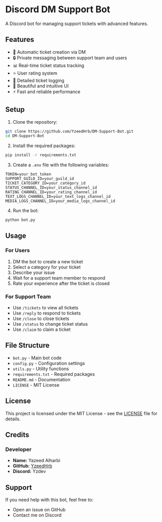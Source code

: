 # Discord DM Support Bot

A Discord bot for managing support tickets with advanced features.

## Features

- 🎫 Automatic ticket creation via DM
- 🔒 Private messaging between support team and users
- 📊 Real-time ticket status tracking
- ⭐ User rating system
- 📝 Detailed ticket logging
- 🎨 Beautiful and intuitive UI
- ⚡ Fast and reliable performance

## Setup

1. Clone the repository:
```bash
git clone https://github.com/YzeedHrb/DM-Support-Bot.git
cd DM-Support-Bot
```

2. Install the required packages:
```bash
pip install -r requirements.txt
```

3. Create a `.env` file with the following variables:
```env
TOKEN=your_bot_token
SUPPORT_GUILD_ID=your_guild_id
TICKET_CATEGORY_ID=your_category_id
STATUS_CHANNEL_ID=your_status_channel_id
RATING_CHANNEL_ID=your_rating_channel_id
TEXT_LOGS_CHANNEL_ID=your_text_logs_channel_id
MEDIA_LOGS_CHANNEL_ID=your_media_logs_channel_id
```

4. Run the bot:
```bash
python bot.py
```

## Usage

### For Users
1. DM the bot to create a new ticket
2. Select a category for your ticket
3. Describe your issue
4. Wait for a support team member to respond
5. Rate your experience after the ticket is closed

### For Support Team
- Use `/tickets` to view all tickets
- Use `/reply` to respond to tickets
- Use `/close` to close tickets
- Use `/status` to change ticket status
- Use `/claim` to claim a ticket

## File Structure

- `bot.py` - Main bot code
- `config.py` - Configuration settings
- `utils.py` - Utility functions
- `requirements.txt` - Required packages
- `README.md` - Documentation
- `LICENSE` - MIT License

## License

This project is licensed under the MIT License - see the [LICENSE](LICENSE) file for details.

## Credits

### Developer
- **Name:** Yazeed Alharbi
- **GitHub:** [YzeedHrb](https://github.com/YzeedHrb)
- **Discord:** Yzdev

## Support

If you need help with this bot, feel free to:
- Open an issue on GitHub
- Contact me on Discord
